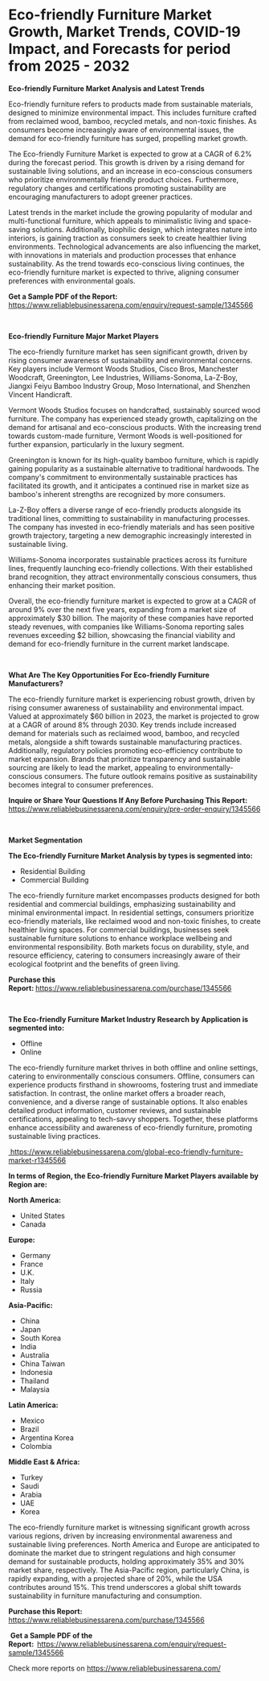 <p><h1>Eco-friendly Furniture Market Growth, Market Trends, COVID-19 Impact, and Forecasts for period from 2025 - 2032</h1></p><p><strong>Eco-friendly Furniture Market Analysis and Latest Trends</strong></p>
<p><p>Eco-friendly furniture refers to products made from sustainable materials, designed to minimize environmental impact. This includes furniture crafted from reclaimed wood, bamboo, recycled metals, and non-toxic finishes. As consumers become increasingly aware of environmental issues, the demand for eco-friendly furniture has surged, propelling market growth.</p><p>The Eco-friendly Furniture Market is expected to grow at a CAGR of 6.2% during the forecast period. This growth is driven by a rising demand for sustainable living solutions, and an increase in eco-conscious consumers who prioritize environmentally friendly product choices. Furthermore, regulatory changes and certifications promoting sustainability are encouraging manufacturers to adopt greener practices.</p><p>Latest trends in the market include the growing popularity of modular and multi-functional furniture, which appeals to minimalistic living and space-saving solutions. Additionally, biophilic design, which integrates nature into interiors, is gaining traction as consumers seek to create healthier living environments. Technological advancements are also influencing the market, with innovations in materials and production processes that enhance sustainability. As the trend towards eco-conscious living continues, the eco-friendly furniture market is expected to thrive, aligning consumer preferences with environmental goals.</p></p>
<p><strong>Get a Sample PDF of the Report:&nbsp;</strong> <a href="https://www.reliablebusinessarena.com/enquiry/request-sample/1345566?utm_campaign=3170&utm_medium=2&utm_source=Github&utm_content=ia&utm_term=05042025&utm_id=eco-friendly-furniture">https://www.reliablebusinessarena.com/enquiry/request-sample/1345566</a></p>
<p>&nbsp;</p>
<p><strong>Eco-friendly Furniture Major Market Players</strong></p>
<p><p>The eco-friendly furniture market has seen significant growth, driven by rising consumer awareness of sustainability and environmental concerns. Key players include Vermont Woods Studios, Cisco Bros, Manchester Woodcraft, Greenington, Lee Industries, Williams-Sonoma, La-Z-Boy, Jiangxi Feiyu Bamboo Industry Group, Moso International, and Shenzhen Vincent Handicraft.</p><p>Vermont Woods Studios focuses on handcrafted, sustainably sourced wood furniture. The company has experienced steady growth, capitalizing on the demand for artisanal and eco-conscious products. With the increasing trend towards custom-made furniture, Vermont Woods is well-positioned for further expansion, particularly in the luxury segment.</p><p>Greenington is known for its high-quality bamboo furniture, which is rapidly gaining popularity as a sustainable alternative to traditional hardwoods. The company's commitment to environmentally sustainable practices has facilitated its growth, and it anticipates a continued rise in market size as bamboo's inherent strengths are recognized by more consumers.</p><p>La-Z-Boy offers a diverse range of eco-friendly products alongside its traditional lines, committing to sustainability in manufacturing processes. The company has invested in eco-friendly materials and has seen positive growth trajectory, targeting a new demographic increasingly interested in sustainable living.</p><p>Williams-Sonoma incorporates sustainable practices across its furniture lines, frequently launching eco-friendly collections. With their established brand recognition, they attract environmentally conscious consumers, thus enhancing their market position.</p><p>Overall, the eco-friendly furniture market is expected to grow at a CAGR of around 9% over the next five years, expanding from a market size of approximately $30 billion. The majority of these companies have reported steady revenues, with companies like Williams-Sonoma reporting sales revenues exceeding $2 billion, showcasing the financial viability and demand for eco-friendly furniture in the current market landscape.</p></p>
<p>&nbsp;</p>
<p><strong>What Are The Key Opportunities For Eco-friendly Furniture Manufacturers?</strong></p>
<p><p>The eco-friendly furniture market is experiencing robust growth, driven by rising consumer awareness of sustainability and environmental impact. Valued at approximately $60 billion in 2023, the market is projected to grow at a CAGR of around 8% through 2030. Key trends include increased demand for materials such as reclaimed wood, bamboo, and recycled metals, alongside a shift towards sustainable manufacturing practices. Additionally, regulatory policies promoting eco-efficiency contribute to market expansion. Brands that prioritize transparency and sustainable sourcing are likely to lead the market, appealing to environmentally-conscious consumers. The future outlook remains positive as sustainability becomes integral to consumer preferences.</p></p>
<p><strong>Inquire or Share Your Questions If Any Before Purchasing This Report:</strong> <a href="https://www.reliablebusinessarena.com/enquiry/pre-order-enquiry/1345566?utm_campaign=3170&utm_medium=2&utm_source=Github&utm_content=ia&utm_term=05042025&utm_id=eco-friendly-furniture">https://www.reliablebusinessarena.com/enquiry/pre-order-enquiry/1345566</a></p>
<p>&nbsp;</p>
<p><strong>Market Segmentation</strong></p>
<p><strong>The Eco-friendly Furniture Market Analysis by types is segmented into:</strong></p>
<p><ul><li>Residential Building</li><li>Commercial Building</li></ul></p>
<p><p>The eco-friendly furniture market encompasses products designed for both residential and commercial buildings, emphasizing sustainability and minimal environmental impact. In residential settings, consumers prioritize eco-friendly materials, like reclaimed wood and non-toxic finishes, to create healthier living spaces. For commercial buildings, businesses seek sustainable furniture solutions to enhance workplace wellbeing and environmental responsibility. Both markets focus on durability, style, and resource efficiency, catering to consumers increasingly aware of their ecological footprint and the benefits of green living.</p></p>
<p><strong>Purchase this Report:&nbsp;</strong><a href="https://www.reliablebusinessarena.com/purchase/1345566?utm_campaign=3170&utm_medium=2&utm_source=Github&utm_content=ia&utm_term=05042025&utm_id=eco-friendly-furniture">https://www.reliablebusinessarena.com/purchase/1345566</a></p>
<p>&nbsp;</p>
<p><strong>The Eco-friendly Furniture Market Industry Research by Application is segmented into:</strong></p>
<p><ul><li>Offline</li><li>Online</li></ul></p>
<p><p>The eco-friendly furniture market thrives in both offline and online settings, catering to environmentally conscious consumers. Offline, consumers can experience products firsthand in showrooms, fostering trust and immediate satisfaction. In contrast, the online market offers a broader reach, convenience, and a diverse range of sustainable options. It also enables detailed product information, customer reviews, and sustainable certifications, appealing to tech-savvy shoppers. Together, these platforms enhance accessibility and awareness of eco-friendly furniture, promoting sustainable living practices.</p></p>
<p><a href="https://www.reliablebusinessarena.com/global-eco-friendly-furniture-market-r1345566?utm_campaign=3170&utm_medium=2&utm_source=Github&utm_content=ia&utm_term=05042025&utm_id=eco-friendly-furniture">&nbsp;https://www.reliablebusinessarena.com/global-eco-friendly-furniture-market-r1345566</a></p>
<p><strong>In terms of Region, the Eco-friendly Furniture Market Players available by Region are:</strong></p>
<p>
    <p> <strong> North America: </strong>
        <ul>
            <li>United States</li>
            <li>Canada</li>
        </ul>
        </p> 
    <p> <strong> Europe: </strong>
        <ul>
            <li>Germany</li>
            <li>France</li>
            <li>U.K.</li>
            <li>Italy</li>
            <li>Russia</li>
        </ul>
        </p> 
    <p> <strong> Asia-Pacific: </strong>
        <ul>
            <li>China</li>
            <li>Japan</li>
            <li>South Korea</li>
            <li>India</li>
            <li>Australia</li>
            <li>China Taiwan</li>
            <li>Indonesia</li>
            <li>Thailand</li>
            <li>Malaysia</li>
        </ul>
        </p> 
    <p> <strong> Latin America: </strong>
        <ul>
            <li>Mexico</li>
            <li>Brazil</li>
            <li>Argentina Korea</li>
            <li>Colombia</li>
        </ul>
        </p> 
    <p> <strong> Middle East & Africa: </strong>
        <ul>
            <li>Turkey</li>
            <li>Saudi</li>
            <li>Arabia</li>
            <li>UAE</li>
            <li>Korea</li>
        </ul>
    </p>
    </p>
<p><p>The eco-friendly furniture market is witnessing significant growth across various regions, driven by increasing environmental awareness and sustainable living preferences. North America and Europe are anticipated to dominate the market due to stringent regulations and high consumer demand for sustainable products, holding approximately 35% and 30% market share, respectively. The Asia-Pacific region, particularly China, is rapidly expanding, with a projected share of 20%, while the USA contributes around 15%. This trend underscores a global shift towards sustainability in furniture manufacturing and consumption.</p></p>
<p><strong>Purchase this Report: </strong><a href="https://www.reliablebusinessarena.com/purchase/1345566?utm_campaign=3170&utm_medium=2&utm_source=Github&utm_content=ia&utm_term=05042025&utm_id=eco-friendly-furniture">https://www.reliablebusinessarena.com/purchase/1345566</a></p>
<p>&nbsp;<strong>Get a Sample PDF of the Report:&nbsp;&nbsp;</strong><a href="https://www.reliablebusinessarena.com/enquiry/request-sample/1345566?utm_campaign=3170&utm_medium=2&utm_source=Github&utm_content=ia&utm_term=05042025&utm_id=eco-friendly-furniture">https://www.reliablebusinessarena.com/enquiry/request-sample/1345566</a></p>
<p><strong></strong></p>
<p>Check more reports on <a href="https://www.reliablebusinessarena.com/?utm_campaign=3170&utm_medium=2&utm_source=Github&utm_content=ia&utm_term=05042025&utm_id=eco-friendly-furniture">https://www.reliablebusinessarena.com/</a></p>